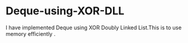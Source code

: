 # Deque-using-XOR-DLL
I have implemented Deque using XOR Doubly Linked List.This is to use memory efficiently .
